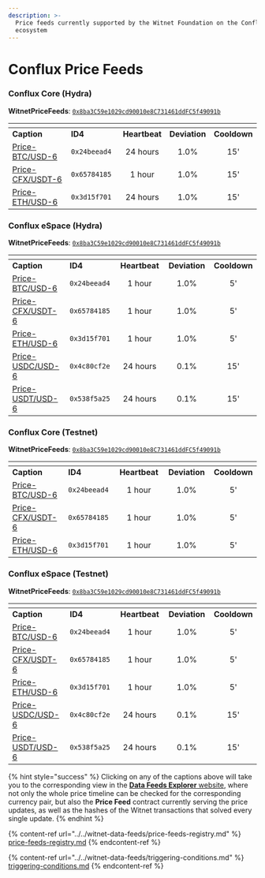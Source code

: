 ```yaml
---
description: >-
  Price feeds currently supported by the Witnet Foundation on the Conflux
  ecosystem
---
```


# Conflux Price Feeds

### Conflux Core (Hydra)

**WitnetPriceFeeds**: [`0x8ba3C59e1029cd90010e8C731461ddFC5f49091b`](https://confluxscan.io/address/0x8ba3C59e1029cd90010e8C731461ddFC5f49091b)

<table data-header-hidden><thead><tr><th width="210"></th><th width="150"></th><th align="center"></th><th align="center"></th><th align="center"></th></tr></thead><tbody><tr><td><strong>Caption</strong></td><td><strong>ID4</strong></td><td align="center"><strong>Heartbeat</strong></td><td align="center"><strong>Deviation</strong></td><td align="center"><strong>Cooldown</strong></td></tr><tr><td><a href="https://feeds.witnet.io/feeds/conflux-core-mainnet_btc-usd_6">Price-BTC/USD-6</a></td><td><code>0x24beead4</code></td><td align="center">24 hours</td><td align="center">1.0%</td><td align="center">15'</td></tr><tr><td><a href="https://feeds.witnet.io/feeds/conflux-core-mainnet_cfx-usdt_6">Price-CFX/USDT-6</a></td><td><code>0x65784185</code></td><td align="center">1 hour</td><td align="center">1.0%</td><td align="center">15'</td></tr><tr><td><a href="https://feeds.witnet.io/feeds/conflux-core-mainnet_eth-usd_6">Price-ETH/USD-6</a></td><td><code>0x3d15f701</code></td><td align="center">24 hours</td><td align="center">1.0%</td><td align="center">15'</td></tr></tbody></table>

### Conflux eSpace (Hydra)

**WitnetPriceFeeds**: [`0x8ba3C59e1029cd90010e8C731461ddFC5f49091b`](https://evm.confluxscan.net/address/0x8ba3C59e1029cd90010e8C731461ddFC5f49091b)

<table data-header-hidden><thead><tr><th width="208"></th><th width="150"></th><th width="150" align="center"></th><th width="150" align="center"></th><th align="center"></th></tr></thead><tbody><tr><td><strong>Caption</strong></td><td><strong>ID4</strong></td><td align="center"><strong>Heartbeat</strong></td><td align="center"><strong>Deviation</strong></td><td align="center"><strong>Cooldown</strong></td></tr><tr><td><a href="https://feeds.witnet.io/feeds/conflux-espace-mainnet_btc-usd_6">Price-BTC/USD-6</a></td><td><code>0x24beead4</code></td><td align="center">1 hour</td><td align="center">1.0%</td><td align="center">5'</td></tr><tr><td><a href="https://feeds.witnet.io/feeds/conflux-espace-mainnet_cfx-usdt_6">Price-CFX/USDT-6</a></td><td><code>0x65784185</code></td><td align="center">1 hour</td><td align="center">1.0%</td><td align="center">5'</td></tr><tr><td><a href="https://feeds.witnet.io/feeds/conflux-espace-mainnet_eth-usd_6">Price-ETH/USD-6</a></td><td><code>0x3d15f701</code></td><td align="center">1 hour</td><td align="center">1.0%</td><td align="center">5'</td></tr><tr><td><a href="https://feeds.witnet.io/feeds/conflux-espace-mainnet_usdc-usd_6">Price-USDC/USD-6</a></td><td><code>0x4c80cf2e</code></td><td align="center">24 hours</td><td align="center">0.1%</td><td align="center">15'</td></tr><tr><td><a href="https://feeds.witnet.io/feeds/conflux-espace-mainnet_usdt-usd_6">Price-USDT/USD-6</a></td><td><code>0x538f5a25</code></td><td align="center">24 hours</td><td align="center">0.1%</td><td align="center">15'</td></tr></tbody></table>

### Conflux Core (Testnet)

**WitnetPriceFeeds**: [`0x8ba3C59e1029cd90010e8C731461ddFC5f49091b`](https://testnet.confluxscan.io/address/0x8ba3C59e1029cd90010e8C731461ddFC5f49091b)

<table data-header-hidden><thead><tr><th width="207"></th><th width="150"></th><th width="150" align="center"></th><th width="150" align="center"></th><th align="center"></th></tr></thead><tbody><tr><td><strong>Caption</strong></td><td><strong>ID4</strong></td><td align="center"><strong>Heartbeat</strong></td><td align="center"><strong>Deviation</strong></td><td align="center"><strong>Cooldown</strong></td></tr><tr><td><a href="https://feeds.witnet.io/feeds/conflux-core-testnet_eth-usd_6">Price-BTC/USD-6</a></td><td><code>0x24beead4</code></td><td align="center">1 hour</td><td align="center">1.0%</td><td align="center">5'</td></tr><tr><td><a href="https://feeds.witnet.io/feeds/conflux-core-testnet_cfx-usdt_6">Price-CFX/USDT-6</a></td><td><code>0x65784185</code></td><td align="center">1 hour</td><td align="center">1.0%</td><td align="center">5'</td></tr><tr><td><a href="https://feeds.witnet.io/feeds/conflux-core-testnet_eth-usd_6">Price-ETH/USD-6</a></td><td><code>0x3d15f701</code></td><td align="center">1 hour</td><td align="center">1.0%</td><td align="center">5'</td></tr></tbody></table>

### Conflux eSpace (Testnet)

**WitnetPriceFeeds**: [`0x8ba3C59e1029cd90010e8C731461ddFC5f49091b`](https://evmtestnet.confluxscan.net/address/0x8ba3C59e1029cd90010e8C731461ddFC5f49091b)

<table data-header-hidden><thead><tr><th width="214"></th><th width="150"></th><th width="150" align="center"></th><th width="150" align="center"></th><th align="center"></th></tr></thead><tbody><tr><td><strong>Caption</strong></td><td><strong>ID4</strong></td><td align="center"><strong>Heartbeat</strong></td><td align="center"><strong>Deviation</strong></td><td align="center"><strong>Cooldown</strong></td></tr><tr><td><a href="https://feeds.witnet.io/feeds/conflux-espace-testnet_btc-usd_6">Price-BTC/USD-6</a></td><td><code>0x24beead4</code></td><td align="center">1 hour</td><td align="center">1.0%</td><td align="center">5'</td></tr><tr><td><a href="https://feeds.witnet.io/feeds/conflux-espace-testnet_cfx-usdt_6">Price-CFX/USDT-6</a></td><td><code>0x65784185</code></td><td align="center">1 hour</td><td align="center">1.0%</td><td align="center">5'</td></tr><tr><td><a href="https://feeds.witnet.io/feeds/conflux-espace-testnet_eth-usd_6">Price-ETH/USD-6</a></td><td><code>0x3d15f701</code></td><td align="center">1 hour</td><td align="center">1.0%</td><td align="center">5'</td></tr><tr><td><a href="https://feeds.witnet.io/feeds/conflux-espace-testnet_usdc-usd_6">Price-USDC/USD-6</a></td><td><code>0x4c80cf2e</code></td><td align="center">24 hours</td><td align="center">0.1%</td><td align="center">15'</td></tr><tr><td><a href="https://feeds.witnet.io/feeds/conflux-espace-testnet_usdt-usd_6">Price-USDT/USD-6</a></td><td><code>0x538f5a25</code></td><td align="center">24 hours</td><td align="center">0.1%</td><td align="center">15'</td></tr></tbody></table>

{% hint style="success" %}
Clicking on any of the captions above will take you to the corresponding view in the [**Data Feeds Explorer** website](https://feeds.witnet.io), where not only the whole price timeline can be checked for the corresponding currency pair, but also the **Price Feed** contract currently serving the price updates, as well as the hashes of the Witnet transactions that solved every single update.
{% endhint %}

{% content-ref url="../../witnet-data-feeds/price-feeds-registry.md" %}
[price-feeds-registry.md](../../witnet-data-feeds/price-feeds-registry.md)
{% endcontent-ref %}

{% content-ref url="../../witnet-data-feeds/triggering-conditions.md" %}
[triggering-conditions.md](../../witnet-data-feeds/triggering-conditions.md)
{% endcontent-ref %}
